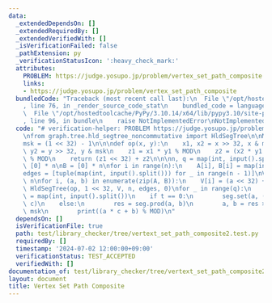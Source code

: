 ```yaml
---
data:
  _extendedDependsOn: []
  _extendedRequiredBy: []
  _extendedVerifiedWith: []
  _isVerificationFailed: false
  _pathExtension: py
  _verificationStatusIcon: ':heavy_check_mark:'
  attributes:
    PROBLEM: https://judge.yosupo.jp/problem/vertex_set_path_composite
    links:
    - https://judge.yosupo.jp/problem/vertex_set_path_composite
  bundledCode: "Traceback (most recent call last):\n  File \"/opt/hostedtoolcache/PyPy/3.10.14/x64/lib/pypy3.10/site-packages/onlinejudge_verify/documentation/build.py\"\
    , line 76, in _render_source_code_stat\n    bundled_code = language.bundle(\n\
    \  File \"/opt/hostedtoolcache/PyPy/3.10.14/x64/lib/pypy3.10/site-packages/onlinejudge_verify/languages/python.py\"\
    , line 96, in bundle\n    raise NotImplementedError\nNotImplementedError\n"
  code: "# verification-helper: PROBLEM https://judge.yosupo.jp/problem/vertex_set_path_composite\n\
    \nfrom graph.tree.hld_segtree_noncommutative import HldSegTree\n\nMOD = 998244353\n\
    msk = (1 << 32) - 1\n\n\ndef op(x, y):\n    x1, x2 = x >> 32, x & msk\n    y1,\
    \ y2 = y >> 32, y & msk\n    z1 = x1 * y1 % MOD\n    z2 = (x2 * y1 % MOD + y2)\
    \ % MOD\n    return (z1 << 32) + z2\n\n\nn, q = map(int, input().split())\nA =\
    \ [0] * n\nB = [0] * n\nfor i in range(n):\n    A[i], B[i] = map(int, input().split())\n\
    edges = [tuple(map(int, input().split())) for _ in range(n - 1)]\nV = [None] *\
    \ n\nfor i, (a, b) in enumerate(zip(A, B)):\n    V[i] = (a << 32) + b\n\nseg =\
    \ HldSegTree(op, 1 << 32, V, n, edges, 0)\nfor _ in range(q):\n    t, a, b, c\
    \ = map(int, input().split())\n    if t == 0:\n        seg.set(a, (b << 32) +\
    \ c)\n    else:\n        res = seg.prod(a, b)\n        a, b = res >> 32, res &\
    \ msk\n        print((a * c + b) % MOD)\n"
  dependsOn: []
  isVerificationFile: true
  path: test/library_checker/tree/vertext_set_path_composite2.test.py
  requiredBy: []
  timestamp: '2024-07-02 12:00:00+09:00'
  verificationStatus: TEST_ACCEPTED
  verifiedWith: []
documentation_of: test/library_checker/tree/vertext_set_path_composite2.test.py
layout: document
title: Vertex Set Path Composite
---
```

